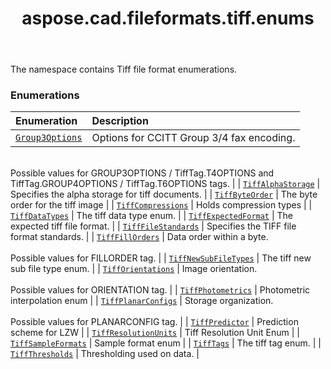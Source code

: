 ﻿---
title: aspose.cad.fileformats.tiff.enums
second_title: Aspose.CAD for Python via .NET API References
description: 
type: docs
weight: 10
url: /aspose.cad.fileformats.tiff.enums/
is_root: false
---

The namespace contains Tiff file format enumerations.

### Enumerations
| Enumeration | Description |
| :- | :- |
| [`Group3Options`](/cad/python-net/aspose.cad.fileformats.tiff.enums/group3options) | Options for CCITT Group 3/4 fax encoding.<br/><br/>Possible values for GROUP3OPTIONS / TiffTag.T4OPTIONS and<br/>TiffTag.GROUP4OPTIONS / TiffTag.T6OPTIONS tags. |
| [`TiffAlphaStorage`](/cad/python-net/aspose.cad.fileformats.tiff.enums/tiffalphastorage) | Specifies the alpha storage for tiff documents. |
| [`TiffByteOrder`](/cad/python-net/aspose.cad.fileformats.tiff.enums/tiffbyteorder) | The byte order for the tiff image |
| [`TiffCompressions`](/cad/python-net/aspose.cad.fileformats.tiff.enums/tiffcompressions) | Holds compression types |
| [`TiffDataTypes`](/cad/python-net/aspose.cad.fileformats.tiff.enums/tiffdatatypes) | The tiff data type enum. |
| [`TiffExpectedFormat`](/cad/python-net/aspose.cad.fileformats.tiff.enums/tiffexpectedformat) | The expected tiff file format. |
| [`TiffFileStandards`](/cad/python-net/aspose.cad.fileformats.tiff.enums/tifffilestandards) | Specifies the TIFF file format standards. |
| [`TiffFillOrders`](/cad/python-net/aspose.cad.fileformats.tiff.enums/tifffillorders) | Data order within a byte.<br/><br/>Possible values for FILLORDER tag. |
| [`TiffNewSubFileTypes`](/cad/python-net/aspose.cad.fileformats.tiff.enums/tiffnewsubfiletypes) | The tiff new sub file type enum. |
| [`TiffOrientations`](/cad/python-net/aspose.cad.fileformats.tiff.enums/tifforientations) | Image orientation.<br/><br/>Possible values for ORIENTATION tag. |
| [`TiffPhotometrics`](/cad/python-net/aspose.cad.fileformats.tiff.enums/tiffphotometrics) | Photometric interpolation enum |
| [`TiffPlanarConfigs`](/cad/python-net/aspose.cad.fileformats.tiff.enums/tiffplanarconfigs) | Storage organization.<br/><br/>Possible values for PLANARCONFIG tag. |
| [`TiffPredictor`](/cad/python-net/aspose.cad.fileformats.tiff.enums/tiffpredictor) | Prediction scheme for LZW |
| [`TiffResolutionUnits`](/cad/python-net/aspose.cad.fileformats.tiff.enums/tiffresolutionunits) | Tiff Resolution Unit Enum |
| [`TiffSampleFormats`](/cad/python-net/aspose.cad.fileformats.tiff.enums/tiffsampleformats) | Sample format enum |
| [`TiffTags`](/cad/python-net/aspose.cad.fileformats.tiff.enums/tifftags) | The tiff tag enum. |
| [`TiffThresholds`](/cad/python-net/aspose.cad.fileformats.tiff.enums/tiffthresholds) | Thresholding used on data. |


